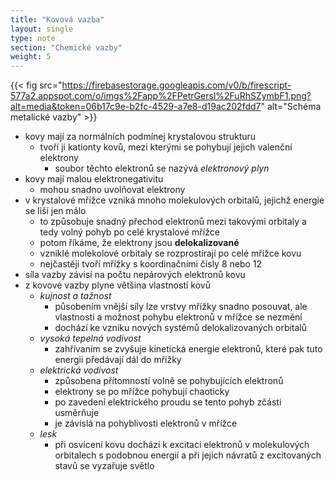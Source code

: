 ```yaml
---
title: "Kovová vazba"
layout: single
type: note
section: "Chemické vazby"
weight: 5
---
```


{{< fig src="https://firebasestorage.googleapis.com/v0/b/firescript-577a2.appspot.com/o/imgs%2Fapp%2FPetrGersl%2FuRhSZymbF1.png?alt=media&token=06b17c9e-b2fc-4529-a7e8-d19ac202fdd7" alt="Schéma metalické vazby" >}}

- kovy mají za normálních podmínej krystalovou strukturu
    - tvoří ji kationty kovů, mezi kterými se pohybují jejich valenční elektrony
        - soubor těchto elektronů se nazývá _elektronový plyn_
- kovy mají malou elektronegativitu
    - mohou snadno uvolňovat elektrony
- v krystalové mřížce vzniká mnoho molekulových orbitalů, jejichž energie se liší jen málo
    - to způsobuje snadný přechod elektronů mezi takovými orbitaly a tedy volný pohyb po celé krystalové mřížce 
    - potom říkáme, že elektrony jsou **delokalizované**
    - vzniklé molekolové orbitaly se rozprostírají po celé mřížce kovu
    - nejčastěji tvoří mřížky s koordinačními čísly 8 nebo 12
- síla vazby závisí na počtu nepárových elektronů kovu
- z kovové vazby plyne většina vlastností kovů
    - _kujnost a tažnost_
        - působením vnější síly lze vrstvy mřížky snadno posouvat, ale vlastnosti a možnost pohybu elektronů v mřížce se nezmění
        - dochází ke vzniku nových systémů delokalizovaných orbitalů
    - _vysoká tepelná vodivost_
        - zahřívaním se zvyšuje kinetická energie elektronů, které pak tuto energii předávají dál do mřížky
    - _elektrická vodivost_
        - způsobena přítomností volně se pohybujících elektronů
        - elektrony se po mřížce pohybují chaoticky
        - po zavedení elektrického proudu se tento pohyb zčásti usměrňuje
        - je závislá na pohyblivosti elektronů v mřížce
    - _lesk_
        - při osvícení kovu dochází k excitaci elektronů v molekulových orbitalech s podobnou energií a při jejich návratů z excitovaných stavů se vyzařuje světlo